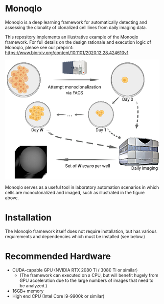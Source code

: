 # Monoqlo
Monoqlo is a deep learning framework for automatically detecting and assessing the clonality of clonalized cell lines from daily imaging data. 

This repository implements an illustrative example of the Monoqlo framework. For full details on the design rationale and execution logic of Monoqlo, please see our preprint:
https://www.biorxiv.org/content/10.1101/2020.12.28.424610v1



![Data generation](data_generation.png)

Monoqlo serves as a useful tool in laboratory automation scenarios in which cells are monoclonalized and imaged, such as illustrated in the figure above.



# Installation

The Monoqlo framework itself does not require installation, but has various requirements and dependencies which must be installed (see below.)

# Recommended Hardware

- CUDA-capable GPU (NVIDIA RTX 2080 Ti / 3080 Ti or similar)
  - (The framework can executed on a CPU, but will benefit hugely from GPU acceleration due to the large numbers of images that need to be analyzed.)
- 16GB+ memory
- High end CPU (Intel Core i9-9900k or similar)


